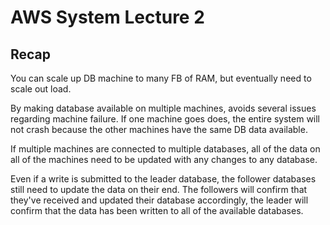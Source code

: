 # AWS System Lecture 2

## Recap
You can scale up DB machine to many FB of RAM, but eventually need to scale out load.

By making database available on multiple machines, avoids several issues regarding machine failure. If one machine goes does, the entire system will not crash because the other machines have the same DB data available.

If multiple machines are connected to multiple databases, all of the data on all of the machines need to be updated with any changes to any database.

Even if a write is submitted to the leader database, the follower databases still need to update the data on their end. The followers will confirm that they've received and updated their database accordingly, the leader will confirm that the data has been written to all of the available databases.
